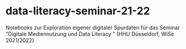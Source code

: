 # data-literacy-seminar-21-22
Notebooks zur Exploration eigener digitaler Spurdaten für das Seminar "Digitale Mediennutzung und Data Literacy " (HHU Düsseldorf, WiSe 2021/2022)

